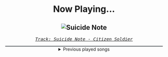 <div align="center"> 
<h1>Now Playing...</h1>

![Suicide Note](https://i.scdn.co/image/ab67616d00001e02b6bae086547c24ac656e1572)
--
_<samp><a href="https://open.spotify.com/track/2vU0PawgT3TNETadMRdPlB">Track: Suicide Note - Citizen Soldier</a></samp>_

<div style="border: 1px #4B5054 solid"></div>
<details>
  <summary>
    Previous played songs
  </summary>
  <table>
    <thead>
      <tr>
        <th>
          Artist
        </th>
        <th>
          Song
        </th>
        <th>
          Link
        </th>
      </tr>
    </thead>
    <tbody>
      <tr><td>Citizen Soldier</td><td>Suicide Note</td><td><a href="https://open.spotify.com/track/2vU0PawgT3TNETadMRdPlB">https://open.spotify.com/track/2vU0PawgT3TNETadMRdPlB</a></td></tr><tr><td>Dope</td><td>Die MF Die</td><td><a href="https://open.spotify.com/track/5bU4KX47KqtDKKaLM4QCzh">https://open.spotify.com/track/5bU4KX47KqtDKKaLM4QCzh</a></td></tr><tr><td>Shiro SAGISU</td><td>"Cometh the hour" Pt. A_Opus1</td><td><a href="https://open.spotify.com/track/57NqUiUOWob9xchfsTyHm0">https://open.spotify.com/track/57NqUiUOWob9xchfsTyHm0</a></td></tr><tr><td>Apocalyptica</td><td>Rise Again</td><td><a href="https://open.spotify.com/track/5xro8nNwHvY070Dk8OGIG2">https://open.spotify.com/track/5xro8nNwHvY070Dk8OGIG2</a></td></tr><tr><td>Designer Disguise</td><td>Get Low</td><td><a href="https://open.spotify.com/track/7hQyF5vb5ZBscsULYhsUlJ">https://open.spotify.com/track/7hQyF5vb5ZBscsULYhsUlJ</a></td></tr><tr><td>Citizen Soldier</td><td>Scarecrow</td><td><a href="https://open.spotify.com/track/7032OFvwAGD9paDVJV89hf">https://open.spotify.com/track/7032OFvwAGD9paDVJV89hf</a></td></tr><tr><td>Jonathan Young</td><td>Gates of Hell</td><td><a href="https://open.spotify.com/track/46dRKVUGCh5dgFHG5snmth">https://open.spotify.com/track/46dRKVUGCh5dgFHG5snmth</a></td></tr><tr><td>Timmy Trumpet</td><td>La Danse</td><td><a href="https://open.spotify.com/track/0NkOrQXPqhUe7tIfjenEIi">https://open.spotify.com/track/0NkOrQXPqhUe7tIfjenEIi</a></td></tr><tr><td>Brian Delgado</td><td>Grandiose</td><td><a href="https://open.spotify.com/track/2scQqidHjXan3HMdUPoMUV">https://open.spotify.com/track/2scQqidHjXan3HMdUPoMUV</a></td></tr><tr><td>NerdOut</td><td>Misfit</td><td><a href="https://open.spotify.com/track/1B0ULYsBI9enKc5VeImc8D">https://open.spotify.com/track/1B0ULYsBI9enKc5VeImc8D</a></td></tr><tr><td>Lindsey Stirling</td><td>Joy To The World - Sped Up</td><td><a href="https://open.spotify.com/track/3vwgXWE5wDIXAClIGOTSK5">https://open.spotify.com/track/3vwgXWE5wDIXAClIGOTSK5</a></td></tr><tr><td>Wake Up Hate</td><td>DEMONS</td><td><a href="https://open.spotify.com/track/23hEOKcF6iJNgOJrmJPVEa">https://open.spotify.com/track/23hEOKcF6iJNgOJrmJPVEa</a></td></tr><tr><td>Andromida</td><td>Into the Fire</td><td><a href="https://open.spotify.com/track/74WSzVWotls7UN37qcMFWQ">https://open.spotify.com/track/74WSzVWotls7UN37qcMFWQ</a></td></tr><tr><td>Heaven Shall Burn</td><td>Pillars of Serpents</td><td><a href="https://open.spotify.com/track/42ASpTtai1npURX7qDsteD">https://open.spotify.com/track/42ASpTtai1npURX7qDsteD</a></td></tr><tr><td>Shiro SAGISU</td><td>Stand Up Be Strong (Pt. II)</td><td><a href="https://open.spotify.com/track/5BqFJRaEVRhu8vfaCQM6AE">https://open.spotify.com/track/5BqFJRaEVRhu8vfaCQM6AE</a></td></tr><tr><td>Shiro SAGISU</td><td>"Cometh the hour" Pt. A_Opus1</td><td><a href="https://open.spotify.com/track/57NqUiUOWob9xchfsTyHm0">https://open.spotify.com/track/57NqUiUOWob9xchfsTyHm0</a></td></tr><tr><td>Shiro SAGISU</td><td>quincy's craft</td><td><a href="https://open.spotify.com/track/0tnqNundeaHkwHWFegIUDu">https://open.spotify.com/track/0tnqNundeaHkwHWFegIUDu</a></td></tr><tr><td>Shiro SAGISU</td><td>Stand Up Be Strong (Pt. I)</td><td><a href="https://open.spotify.com/track/72ipPCGWlVXLbh7rZNwh26">https://open.spotify.com/track/72ipPCGWlVXLbh7rZNwh26</a></td></tr><tr><td>Shiro SAGISU</td><td>"Cometh the hour" Pt. B_Opus1</td><td><a href="https://open.spotify.com/track/4SitPGJUcmkuvBXck3dHC5">https://open.spotify.com/track/4SitPGJUcmkuvBXck3dHC5</a></td></tr><tr><td>Shiro SAGISU</td><td>Invasion</td><td><a href="https://open.spotify.com/track/2tnd8PSXUGwoVX5WY2SU1B">https://open.spotify.com/track/2tnd8PSXUGwoVX5WY2SU1B</a></td></tr>
    </tbody>
  </table>
</details>

</div>
